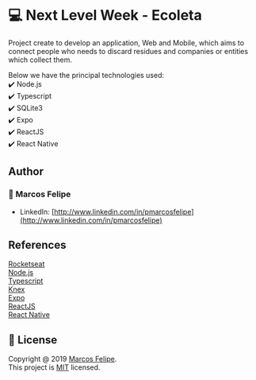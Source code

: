 # :computer: Next Level Week - Ecoleta

Project create to develop an application, Web and Mobile, which aims to connect people who needs to discard residues and companies or entities which collect them. 

Below we have the principal technologies used: <br>
:heavy_check_mark: Node.js <br>
:heavy_check_mark: Typescript <br>
:heavy_check_mark: SQLite3 <br>
:heavy_check_mark: Expo <br>
:heavy_check_mark: ReactJS <br>
:heavy_check_mark: React Native <br>

## Author

### :bust_in_silhouette: Marcos Felipe

- LinkedIn: [http://www.linkedin.com/in/pmarcosfelipe](http://www.linkedin.com/in/pmarcosfelipe)

## References

[Rocketseat](https://rocketseat.com.br/)<br>
[Node.js](https://nodejs.org/en/)<br>
[Typescript](https://www.typescriptlang.org/)<br>
[Knex](http://knexjs.org/)<br>
[Expo](https://expo.io/)<br>
[ReactJS](https://pt-br.reactjs.org/)<br>
[React Native](https://reactnative.dev/)<br>

## :pencil: License

Copyright @ 2019 [Marcos Felipe](http://www.linkedin.com/in/pmarcosfelipe).<br>
This project is [MIT](https://choosealicense.com/licenses/mit/) licensed.
